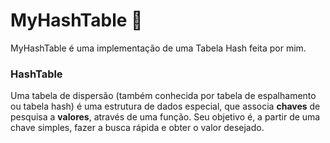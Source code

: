 # MyHashTable 📔

MyHashTable é uma implementação de uma Tabela Hash feita por mim.

### HashTable

Uma tabela de dispersão (também conhecida por tabela de espalhamento ou tabela hash) é uma estrutura de dados especial, que associa **chaves** de pesquisa a **valores**, através de uma função. Seu objetivo é, a partir de uma chave simples, fazer a busca rápida e obter o valor desejado.